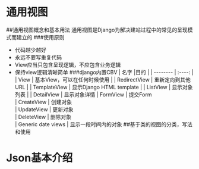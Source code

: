 # 通用视图
##通用视图概念和基本用法
	通用视图是Django为解决建站过程中的常见的呈现模式而建立的
###使用原则
- 代码越少越好
- 永远不要写重复代码
- View应当只包含呈现逻辑，不应包含业务逻辑
- 保持view逻辑清晰简单
###django内置CBV
| 名字       |目的  |
| -------- | :----: |
| View       |  基本View，可以在任何时候使用  |
| RedirectView        |  重新定向到其他URL    |
| TemplateView        | 显示Django HTML template    |
| ListView        | 显示对象列表    |
| DetailView        | 显示对象详情 
| FormView        | 提交Form     
| CreateView        | 创建对象    
| UpdateView        | 更新对象    
| DeleteView        | 删除对象  
| Generic date views        | 显示一段时间内的对象 
##基于类的视图的分类，写法和使用

# Json基本介绍
